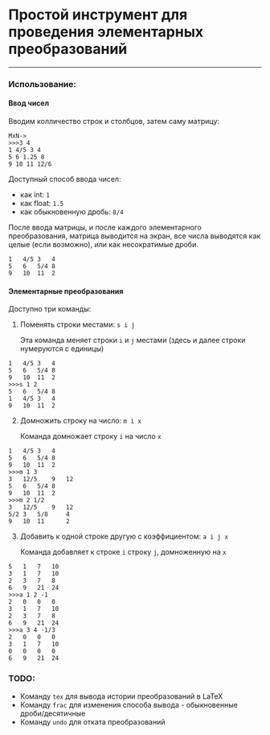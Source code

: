 # Простой инструмент для проведения элементарных преобразований

---

### Использование:
#### Ввод чисел
Вводим колличество строк и столбцов, затем саму матрицу:
```pycon
MxN->
>>>3 4
1 4/5 3 4
5 6 1.25 8
9 10 11 12/6
```
Доступный способ ввода чисел:
* как int: `1`
* как float: `1.5`
* как обыкновенную дробь: `8/4`

После ввода матрицы, и после каждого элементарного преобразования,
матрица выводится на экран, все числа выводятся как целые
(если возможно), или как несократимые дроби.

```pycon
1   4/5 3   4
5   6   5/4 8
9   10  11  2
```

#### Элементарные преобразования

Доступно три команды: 
1. Поменять строки местами: `s i j`
    
    Эта команда меняет строки `i` и `j` местами (здесь и далее строки
нумеруются с единицы)
```pycon
1   4/5 3   4
5   6   5/4 8
9   10  11  2
>>>s 1 2
5   6   5/4 8
1   4/5 3   4
9   10  11  2
```
2. Домножить строку на число: `m i x` 
    
    Команда домножает строку `i` на число `x`
```pycon
1   4/5 3   4
5   6   5/4 8
9   10  11  2
>>>m 1 3
3   12/5    9   12
5   6   5/4 8
9   10  11  2
>>>m 2 1/2
3   12/5    9   12
5/2 3   5/8     4
9   10  11      2
```
3. Добавить к одной строке другую с коэффициентом: `a i j x`
    
    Команда добавляет к строке `i` строку `j`, домноженную на `x`
```pycon
5   1   7   10
3   1   7   10
2   3   7   8
6   9   21  24
>>>a 1 2 -1
2   0   0   0
3   1   7   10
2   3   7   8
6   9   21  24
>>>a 3 4 -1/3
2   0   0   0
3   1   7   10
0   0   0   0
6   9   21  24
```

### TODO:
* Команду `tex` для вывода истории преобразований в LaTeX
* Команду `frac` для изменения способа вывода - обыкновенные дроби/десятичные
* Команду `undo` для отката преобразований
